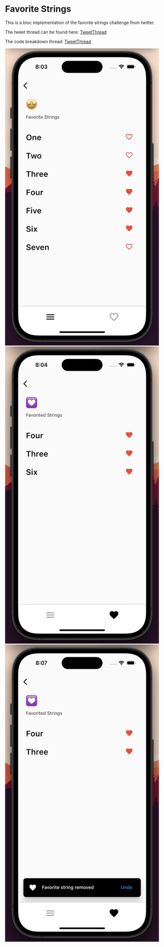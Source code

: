 # Favorite Strings

This is a bloc implementation of the favorite strings challenge from twitter.

The tweet thread can be found here:
[TweetThread](https://github.com/lukePeavey/quotable)

The code breakdown thread:
[TweetThread](https://github.com/lukePeavey/quotable)

![Screenshot 1](./images/1.png)
![Screenshot 2](./images/2.png)
![Screenshot 3](./images/3.png)
